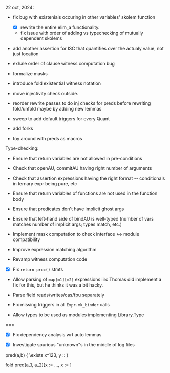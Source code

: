 22 oct, 2024:
- fix bug with existenials occuring in other variables' skolem function
    + [x] rewrite the entire elim_a functionality.
    + fix issue with order of adding vs typechecking of mutually dependent skolems
- add another assertion for ISC that quantifies over the actualy value, not just location
- exhale order of clause witness computation bug

- formalize masks
- introduce fold existential witness notation

- move injectivity check outside.
- reorder rewrite passes to do inj checks for preds before rewriting fold/unfold
    maybe by adding new lemmas
- sweep to add default triggers for every Quant

- add forks
- toy around with preds as macros



Type-checking:
  - Ensure that return variables are not allowed in pre-conditions
  - Check that openAU, commitAU having right number of arguments
  - Check that assertion expressions having the right format -- conditionals in ternary expr being pure, etc
  - Ensure that return variables of functions are not used in the function body
  - Ensure that predicates don't have implicit ghost args
  - Ensure that left-hand side of bindAU is well-typed (number of vars matches number of implicit args; types match, etc.) 

- Implement mask computation to check interface <-> module compatibility
- Improve expression matching algorithm
- Revamp witness computation code

- [x] Fix `return proc()` stmts
- Allow parsing of `map[m1][m2]` expressions
    iirc Thomas did implement a fix for this, but he thinks it was a bit hacky.

- Parse field reads/writes/cas/fpu separately

- Fix missing triggers in all `Expr.mk_binder` calls

- Allow types to be used as modules implementing Library.Type



===

- [x] Fix dependency analysis wrt auto lemmas
- [x] Investigate spurious "unknown"s in the middle of log files


pred(a,b) {
  \exists x^123, y :: 
}

fold pred(a_1, a_2)[x := ..., x := ]